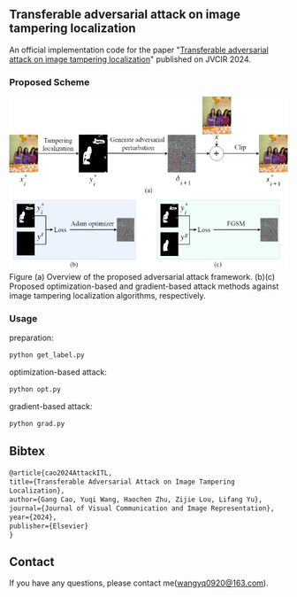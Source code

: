 ## Transferable adversarial attack on image tampering localization
An official implementation code for the paper "[Transferable adversarial attack on image tampering localization](./paper.pdf)" published on JVCIR 2024.

### Proposed Scheme
![proposed_network](./pit.png)
Figure (a) Overview of the proposed adversarial attack framework. (b)(c) Proposed optimization-based and gradient-based attack methods against image tampering
localization algorithms, respectively.

### Usage
preparation:
```python
python get_label.py
```

optimization-based attack:
```python
python opt.py
```
	
gradient-based attack:
```python
python grad.py
```

## Bibtex
 ```
@article{cao2024AttackITL,
 title={Transferable Adversarial Attack on Image Tampering Localization},
 author={Gang Cao, Yuqi Wang, Haochen Zhu, Zijie Lou, Lifang Yu},
 journal={Journal of Visual Communication and Image Representation},
 year={2024},
 publisher={Elsevier}
}
 ```
## Contact
If you have any questions, please contact me(wangyq0920@163.com).
